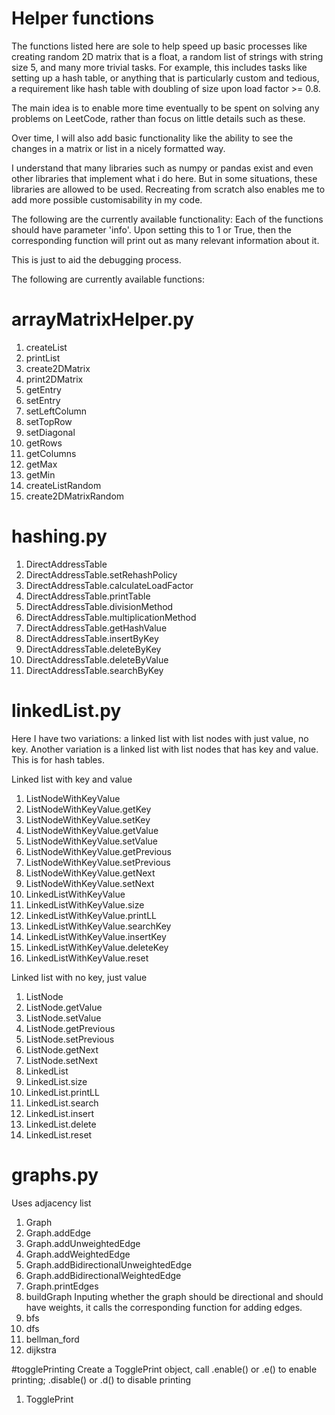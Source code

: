 # Helper functions

The functions listed here are sole to help speed up basic processes like creating random 2D matrix that is a float, a random list of strings with string size 5, and many more trivial tasks. For example, this includes tasks like setting up a hash table, or anything that is particularly custom and tedious, a requirement like hash table with doubling of size upon load factor >= 0.8. 

The main idea is to enable more time eventually to be spent on solving any problems on LeetCode, rather than focus on little details such as these.

Over time, I will also add basic functionality like the ability to see the changes in a matrix or list in a nicely formatted way.

I understand that many libraries such as numpy or pandas exist and even other libraries that implement what i do here. But in some situations, these libraries are allowed to be used. Recreating from scratch also enables me to add more possible customisability in my code.

The following are the currently available functionality:
Each of the functions should have parameter 'info'. Upon setting this to 1 or True, then the corresponding function will print out as many relevant information about it.

This is just to aid the debugging process.

The following are currently available functions:

# arrayMatrixHelper.py
1. createList
2. printList
3. create2DMatrix
4. print2DMatrix
5. getEntry
6. setEntry
7. setLeftColumn
8. setTopRow
9. setDiagonal
10. getRows
11. getColumns
12. getMax
13. getMin
14. createListRandom
15. create2DMatrixRandom

# hashing.py
1. DirectAddressTable
2. DirectAddressTable.setRehashPolicy
3. DirectAddressTable.calculateLoadFactor
4. DirectAddressTable.printTable
5. DirectAddressTable.divisionMethod
6. DirectAddressTable.multiplicationMethod
7. DirectAddressTable.getHashValue
8. DirectAddressTable.insertByKey
9. DirectAddressTable.deleteByKey
10. DirectAddressTable.deleteByValue
11. DirectAddressTable.searchByKey

# linkedList.py
Here I have two variations: a linked list with list nodes with just value, no key.
Another variation is a linked list with list nodes that has key and value. This is for hash tables.

Linked list with key and value
1. ListNodeWithKeyValue
2. ListNodeWithKeyValue.getKey
3. ListNodeWithKeyValue.setKey
4. ListNodeWithKeyValue.getValue
5. ListNodeWithKeyValue.setValue
6. ListNodeWithKeyValue.getPrevious
7. ListNodeWithKeyValue.setPrevious
8. ListNodeWithKeyValue.getNext
9. ListNodeWithKeyValue.setNext
10. LinkedListWithKeyValue
11. LinkedListWithKeyValue.size
12. LinkedListWithKeyValue.printLL
13. LinkedListWithKeyValue.searchKey
14. LinkedListWithKeyValue.insertKey
15. LinkedListWithKeyValue.deleteKey
16. LinkedListWithKeyValue.reset

Linked list with no key, just value
1. ListNode
2. ListNode.getValue
3. ListNode.setValue
4. ListNode.getPrevious
5. ListNode.setPrevious
6. ListNode.getNext
7. ListNode.setNext
8. LinkedList
9. LinkedList.size
10. LinkedList.printLL
11. LinkedList.search
12. LinkedList.insert
13. LinkedList.delete
14. LinkedList.reset

# graphs.py
Uses adjacency list
1. Graph
2. Graph.addEdge
3. Graph.addUnweightedEdge
4. Graph.addWeightedEdge
5. Graph.addBidirectionalUnweightedEdge
6. Graph.addBidirectionalWeightedEdge
7. Graph.printEdges
8. buildGraph
Inputing whether the graph should be directional and should have weights, it calls the corresponding function for adding edges.
9. bfs
10. dfs
11. bellman_ford
12. dijkstra

#togglePrinting
Create a TogglePrint object, call .enable() or .e() to enable printing; .disable() or .d() to disable printing
1. TogglePrint
